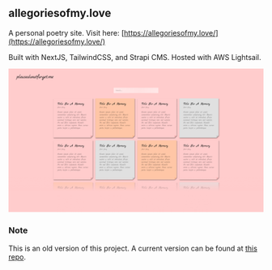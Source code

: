 ## allegoriesofmy.love

A personal poetry site. Visit here: [https://allegoriesofmy.love/](https://allegoriesofmy.love/)

Built with NextJS, TailwindCSS, and Strapi CMS. Hosted with AWS Lightsail.

![Site preview](./site-example.png)

### Note
This is an old version of this project. A current version can be found at [this repo](https://github.com/juliankuyumcu/allegoriesofmylove).

